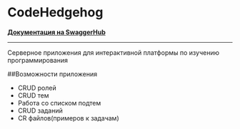 # CodeHedgehog
**[Документация на SwaggerHub](https://app.swaggerhub.com/apis-docs/MaximTkachev/CodeHedgehog/v1.0.0#/)**

---
<p>Серверное приложения для интерактивной платформы по изучению программирования</p>

##Возможности приложения
<ul>
<li>CRUD ролей</li>
<li>CRUD тем</li>
<li>Работа со списком подтем</li>
<li>CRUD заданий</li>
<li>CR файлов(примеров к задачам)</li>
</ul>